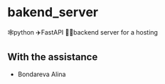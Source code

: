 # bakend_server
🕸python ✈FastAPI  📶🔄backend server for a hosting

## With the assistance 
- Bondareva Alina 
